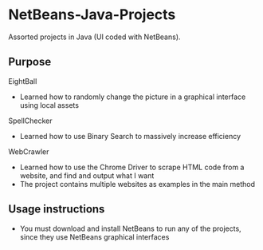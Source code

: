 # NetBeans-Java-Projects
Assorted projects in Java (UI coded with NetBeans).

## Purpose
EightBall
* Learned how to randomly change the picture in a graphical interface using local assets

SpellChecker
* Learned how to use Binary Search to massively increase efficiency

WebCrawler
* Learned how to use the Chrome Driver to scrape HTML code from a website, and find and output what I want
* The project contains multiple websites as examples in the main method

## Usage instructions
* You must download and install NetBeans to run any of the projects, since they use NetBeans graphical interfaces
